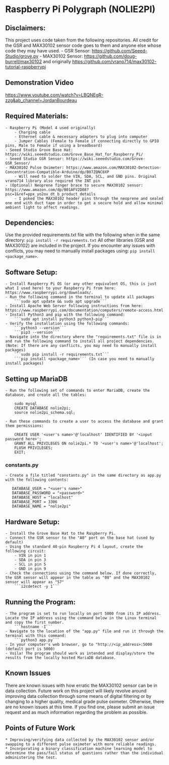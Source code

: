 # Raspberry Pi Polygraph (NOLIE2PI)

## Disclaimers: 
This project uses code taken from the following repositories. All credit for the GSR and MAX30102 sensor code goes to them and anyone else whose code they may have used.
    - GSR Sensor: https://github.com/Seeed-Studio/grove.py
    - MAX30102 Sensor: https://github.com/doug-burrell/max30102 and originally https://github.com/vrano714/max30102-tutorial-raspberrypi

## Demonstration Video
https://www.youtube.com/watch?v=LBQNEgR-zzg&ab_channel=JordanBourdeau

## Required Materials:
    - Raspberry Pi (Model 4 used originally)
        - Charging cable
        - Ethernet cable & necessary adapters to plug into computer
        - Jumper Cables (Female to Female if connecting directly to GPIO pins, Male to Female if using a breadboard)
    - Seeed Studio Grove Base Hat: https://wiki.seeedstudio.com/Grove_Base_Hat_for_Raspberry_Pi/
    - Seeed Studio GSR Sensor: https://wiki.seeedstudio.com/Grove-GSR_Sensor/
    - MAX30102 Pulse Oximeter: https://www.amazon.com/MAX30102-Detection-Concentration-Compatible-Arduino/dp/B07ZQNC8XP
        - Will need to solder the VIN, SDA, SCL, and GND pins. Original vrano714 library also required the INT pin
    - (Optional) Neoprene finger brace to secure MAX30102 sensor: https://www.amazon.com/dp/B01AFV2D08?psc=1&ref=ppx_yo2ov_dt_b_product_details
        - I poked the MAX30102 header pins through the neoprene and sealed one end with duct tape in order to get a secure hold and allow minimal ambient light to affect readings.

## Dependencies: 
Use the provided requirements.txt file with the following when in the same directory:
```pip install -r requirements.txt```
All other libraries (GSR and MAX30102) are included in the project. If you encounter any issues with conflicts, you may need to manually install packages using: ```pip install <package_name>```.


## Software Setup:
    - Install Raspberry Pi OS (or any other equivalent OS, this is just what I used here) to your Raspberry Pi from here: https://www.raspberrypi.org/downloads/.
    - Run the following command in the terminal to update all packages
        ```sudo apt update && sudo apt upgrade```
    - Install Apache Web Server following instructions from here: https://www.raspberrypi.com/documentation/computers/remote-access.html
    - Install Python3 and pip with the following command: 
        ```sudo apt install python3 python3-pip```
    - Verify the installation using the following commands: 
        ```python3 --version```
        ```pip3 --version```
    - Navigate into the directory where the "requirements.txt" file is in and run the following command to install all project dependencies. (Note: If there are any conflicts, you may need to manually install packages) 
        ```sudo pip install -r requirements.txt```  
        ```pip install <package_name>``` (In case you need to manually install packages)

## Setting up MariaDB
    - Run the following set of commands to enter MariaDB, create the database, and create all the tables:
```
    sudo mysql
    CREATE DATABASE nolie2pi;
    source nolie2pi_schema.sql;
```

    - Run these commands to create a user to access the database and grant them permissions:
```
    CREATE USER '<user's name>'@'localhost' IDENTIFIED BY '<input password here>';
    GRANT ALL PRIVILEGES ON nolie2pi.* TO '<user's name>'@'localhost';
    FLUSH PRIVILEGES;
    EXIT;
```

### constants.py
    - Create a file titled "constants.py" in the same directory as app.py with the following contents:
```
   DATABASE_USER = "<user's name>"
   DATABASE_PASSWORD = "<password>"
   DATABASE_HOST = "localhost"
   DATABASE_PORT = 3306
   DATABASE_NAME = "nolie2pi"
```

## Hardware Setup:
    - Install the Grove Base Hat to the Raspberry Pi.
    - Connect the GSR sensor to the "A0" port on the base hat (used by default)
    - Using the standard 40-pin Raspberry Pi 4 layout, create the following circuit:
        - VIN in pin 1
        - SDA in pin 3
        - SCL in pin 5
        - GND in pin 9
    - Check the connections using the command below. If done correctly, the GSR sensor will appear in the table as "08" and the MAX30102 sensor will appear as "57"
        ```i2cdetect -y 1``` 

## Running the Program:
    - The program is set to run locally on port 5000 from its IP address. Locate the IP address using the command below in the Linux terminal and copy the first number.
        ```hostname -I```
    - Navigate to the location of the "app.py" file and run it through the terminal with this command:
        ```python3 app.py```
    - In your computer's web browser, go to "http://<ip_address>:5000 (default port is 5000)
    - Voila! The program should work as intended and display/store the results from the locally hosted MariaDB database.

## Known Issues
There are known issues with how erratic the MAX30102 sensor can be in data collection. Future work on this project will likely revolve around improving data collection through some means of digital filtering or by changing to a higher quality, medical grade pulse oximeter. Otherwise, there are no known issues at this time. If you find one, please submit an issue request and as much information regarding the problem as possible.

## Points of Future Work
    * Improving/verifying data collected by the MAX30102 sensor and/or swapping to a different pulse oximeter with more reliable readings.
    * Incorporating a binary classification machine learning model to determine the pass/fail status of questions rather than the individual administering the test.